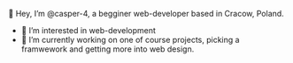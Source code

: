 👋 Hey, I’m @casper-4, a begginer web-developer based in Cracow, Poland.

- 👀 I’m interested in web-development
- 🌱 I’m currently working on one of course projects, picking a framwework and getting more into web design.

<!---
casper-4/casper-4 is a ✨ special ✨ repository because its `README.md` (this file) appears on your GitHub profile.
You can click the Preview link to take a look at your changes.
--->
